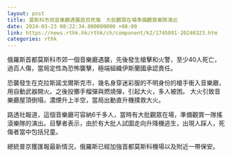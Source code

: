 ```yaml
---
layout: post
title: 莫斯科市郊音樂廳遇襲逾百死傷　大批觀眾在場準備觀賞樂隊演出
date: 2024-03-23 08:22:34.000000000 +08:00
link: https://news.rthk.hk/rthk/ch/component/k2/1745891-20240323.htm
categories: rthk
---
```


俄羅斯首都莫斯科市郊一個音樂廳遇襲，先後發生槍擊和火警，至少40人死亡，過百人傷，當局定性為恐怖襲擊，極端組織伊斯蘭國承認責任。

恐襲發生在克拉斯諾戈爾斯克市，幾名身穿迷彩服的不明身份的槍手衝入音樂廳，用自動武器開火。之後投擲手榴彈與燃燒彈，引起大火，多人被困。 大火引致音樂廳屋頂倒塌，濃煙升上半空，當局出動直升機撲救大火。

路透社報道，這個音樂廳可容納6千多人，當時有大批觀眾在場，準備觀賞一隊搖滾樂隊的演出。目擊者表示，由於有大批人試圖走向升降機逃生，出現人踩人，死傷者當中包括兒童。

總統普京獲匯報最新情況，俄羅斯已經加強首都莫斯科機場以及附近一帶保安。
